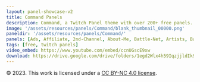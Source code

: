 ```yaml
---
layout: panel-showcase-v2 
title: Command Panels 
description: Command, a Twitch Panel theme with over 200+ free panels. 
image: '/assets/resources/panels/Command/blank_thumbnail_00000.png'
paneldir: '/assets/resources/panels/Command/'
panels: [Ads, Affiliate, 2nd-Channel, About-Me, Battle-Net, Artists, Background, ArtStation, Birthday, BTTV, Calendar, Blog, Charity, Chat-Rules, Clips, Channel-Points, Emotes, Fanmail, Donate, Editor, Friends, Games, Gear, FAQ, Hardware, Hive, Hall-of-Fame, Hall-of-Shame, Ko-Fi, Languages, Leaderboard, Links, Music, Mastadon, Merch, Mods, New-Channel, P.O, Partners, My-Shop, Sponsorships, Subscribe, Support, TikTok, Perks, Playlist, Pronouns, Rules]
tags: [free, twitch panels]
video_embed: https://www.youtube.com/embed/ccnUGscE9xw
download: https://drive.google.com/drive/folders/1egd2Wlx4h59IqzjjldIk9oW6gd-iafzG?usp=share_link
---
```


© 2023. This work is licensed under a [CC BY-NC 4.0 license](https://creativecommons.org/licenses/by-nc/4.0/).